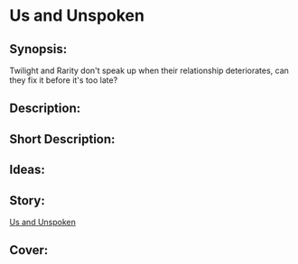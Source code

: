 # Us and Unspoken

## Synopsis:
Twilight and Rarity don't speak up when their relationship deteriorates, can they fix it before it's too late?

## Description:


## Short Description:


## Ideas:


## Story:
[Us and Unspoken](./us-and-unspoken.md)

## Cover:
